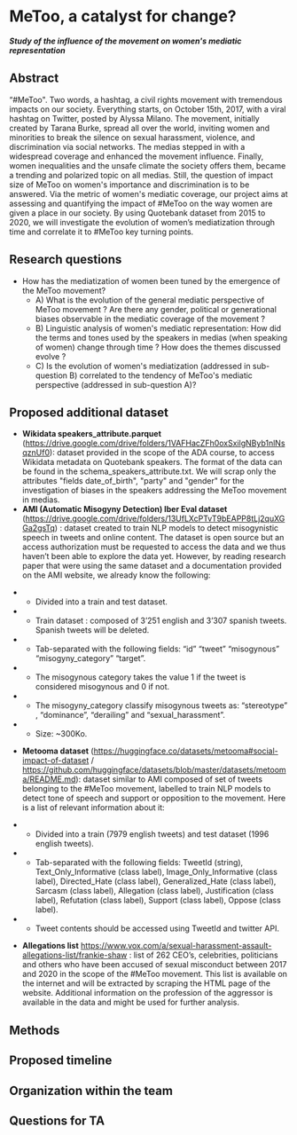 # MeToo, a catalyst for change?
___Study of the influence of the movement on women's mediatic representation___
## Abstract
“#MeToo". Two words, a hashtag, a civil rights movement with tremendous impacts on our society. Everything starts, on October 15th, 2017, with a viral hashtag on Twitter, posted by Alyssa Milano. The movement, initially created by Tarana Burke, spread all over the world, inviting women and minorities to break the silence on sexual harassment, violence, and discrimination via social networks. The medias stepped in with a widespread coverage and enhanced the movement influence. Finally, women inequalities and the unsafe climate the society offers them, became a trending and polarized topic on all medias. Still, the question of impact size of MeToo on women's importance and discrimination is to be answered. Via the metric of women's mediatic coverage, our project aims at assessing and quantifying the impact of #MeToo on the way women are given a place in our society. By using Quotebank dataset from 2015 to 2020, we will investigate the evolution of women’s mediatization through time and correlate it to #MeToo key turning points.

## Research questions
* How has the mediatization of women been tuned by the emergence of the MeToo movement?
    * A) What is the evolution of the general mediatic perspective of MeToo movement ? Are there any gender, political or generational biases observable in the mediatic coverage of the movement ? 
    * B) Linguistic analysis of women's mediatic representation: How did the terms and tones used by the speakers in medias (when speaking of women) change through time ? How does the themes discussed evolve ? 
    * C) Is the evolution of women's mediatization (addressed in sub-question B) correlated to the tendency of MeToo's mediatic perspective (addressed in sub-question A)? 

## Proposed additional dataset
*  **Wikidata speakers_attribute.parquet** (https://drive.google.com/drive/folders/1VAFHacZFh0oxSxilgNByb1nlNsqznUf0): dataset provided in the scope of the ADA course, to access Wikidata metadata on Quotebank speakers. The format of the data can be found in the schema_speakers_attribute.txt. We will scrap only the attributes "fields date_of_birth", "party" and "gender" for the investigation of biases in the speakers addressing the MeToo movement in medias.
*  **AMI (Automatic Misogyny Detection) Iber Eval dataset** (https://drive.google.com/drive/folders/13UfLXcPTvT9bEAPP8tLj2quXGGa2gsTq) : dataset created to train NLP models to detect misogynistic speech in tweets and online content. The dataset is open source but an access authorization must be requested to access the data and we thus haven’t been able to explore the data yet. However, by reading research paper that were using the same dataset and a documentation provided on the AMI website, we already know the following:
- - Divided into a train and test dataset.
- - Train dataset : composed of 3’251 english and 3’307 spanish tweets. Spanish tweets will be deleted.
- - Tab-separated with the following fields: “id” “tweet” “misogynous” “misogyny_category” “target”.
- - The misogynous category takes the value 1 if the tweet is considered misogynous and 0 if not.
- - The misogyny_category classify misogynous tweets as: “stereotype” , “dominance”, “derailing” and “sexual_harassment”.
- - Size: ~300Ko.
* **Metooma dataset** (https://huggingface.co/datasets/metooma#social-impact-of-dataset / https://github.com/huggingface/datasets/blob/master/datasets/metooma/README.md): dataset similar to AMI composed of set of tweets belonging to the #MeToo movement, labelled to train NLP models to detect tone of speech and support or opposition to the movement. Here is a list of relevant information about it:
- - Divided into a train (7979 english tweets) and test dataset (1996 english tweets).
- - Tab-separated with the following fields: TweetId (string), Text_Only_Informative (class label), Image_Only_Informative (class label), Directed_Hate (class label), Generalized_Hate (class label), Sarcasm (class label), Allegation (class label), Justification (class label), Refutation (class label), Support (class label), Oppose (class label).
- - Tweet contents should be accessed using TweetId and twitter API.
* **Allegations list** https://www.vox.com/a/sexual-harassment-assault-allegations-list/frankie-shaw : list of 262 CEO’s, celebrities, politicians and others who have been accused of sexual misconduct between 2017 and 2020 in the scope of the #MeToo movement. This list is available on the internet and will be extracted by scraping the HTML page of the website. Additional information on the profession of the aggressor is available in the data and might be used for further analysis. 

## Methods


## Proposed timeline

## Organization within the team
## Questions for TA



